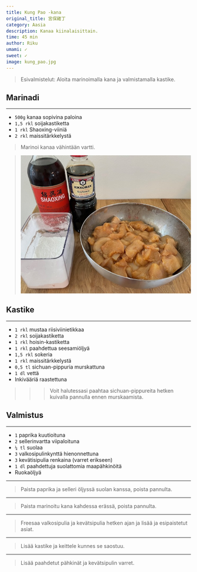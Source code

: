 ```yaml
---
title: Kung Pao -kana
original_title: 宮保雞丁
category: Aasia
description: Kanaa kiinalaisittain.
time: 45 min
author: Riku
umami: ✓
sweet: ✓
image: kung_pao.jpg
---
```


> Esivalmistelut: Aloita marinoimalla kana ja valmistamalla kastike.

## Marinadi

---

* `500g` kanaa sopivina paloina
* `1,5 rkl` soijakastiketta
* `1 rkl` Shaoxing-viiniä
* `2 rkl` maissitärkkelystä

> Marinoi kanaa vähintään vartti.

> ![](kung_pao_marinade.jpg)

## Kastike

---

* `1 rkl` mustaa riisiviinietikkaa
* `2 rkl` soijakastiketta
* `1 rkl` hoisin-kastiketta
* `1 rkl` paahdettua seesamiöljyä
* `1,5 rkl` sokeria
* `1 rkl` maissitärkkelystä
* `0,5 tl` sichuan-pippuria murskattuna
* `1 dl` vettä
* Inkivääriä raastettuna

>>> Voit halutessasi paahtaa sichuan-pippureita hetken kuivalla pannulla ennen murskaamista.

## Valmistus

---

* `1` paprika kuutioituna
* `2` sellerinvartta viipaloituna
* `¼ tl` suolaa
* `3` valkosipulinkynttä hienonnettuna
* `3` kevätisipulia renkaina (varret erikseen)
* `1 dl` paahdettuja suolattomia maapähkinöitä
* Ruokaöljyä

---

> Paista paprika ja selleri öljyssä suolan kanssa, poista pannulta.

---

> Paista marinoitu kana kahdessa erässä, poista pannulta.

---

> Freesaa valkosipulia ja kevätsipulia hetken ajan ja lisää ja esipaistetut asiat.

---

> Lisää kastike ja keittele kunnes se saostuu.

---

> Lisää paahdetut pähkinät ja kevätsipulin varret.
